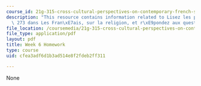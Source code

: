```yaml
---
course_id: 21g-315-cross-cultural-perspectives-on-contemporary-french-society-fall-2011
description: "This resource contains information related to Lisez les pages 261 \xE0\
  \ 273 dans Les Fran\xE7ais, sur la religion, et r\xE9pondez aux questions page 2*."
file_location: /coursemedia/21g-315-cross-cultural-perspectives-on-contemporary-french-society-fall-2011/cfea3adf6d1b3ad514e8f2fdeb2ff311_MIT21G_315F11_hmkwk6.pdf
file_type: application/pdf
layout: pdf
title: Week 6 Homework
type: course
uid: cfea3adf6d1b3ad514e8f2fdeb2ff311

---
```

None
